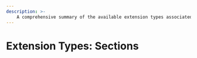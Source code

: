 ```yaml
---
description: >-
    A comprehensive summary of the available extension types associated with sections.
---
```


# Extension Types: Sections
